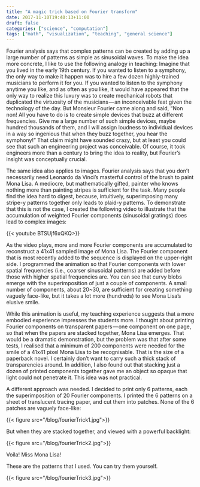 ```yaml
---
title: "A magic trick based on Fourier transform"
date: 2017-11-10T19:40:13+11:00
draft: false
categories: ["science", "computation"]
tags: ["math", "visualization", "teaching", "general science"]
---
```

Fourier analysis says that complex patterns can be created by adding up a large number of patterns as simple as sinusoidal waves. To make the idea more concrete, I like to use the following analogy in teaching: Imagine that you lived in the early 19th century. If you wanted to listen to a symphony, the only way to make it happen was to hire a few dozen highly-trained musicians to perform it for you. If you wanted to listen to the symphony anytime you like, and as often as you like, it would have appeared that the only way to realize this luxury was to create mechanical robots that duplicated the virtuosity of the musicians — an inconceivable feat given the technology of the day. But Monsieur Fourier came along and said, “Non non! All you have to do is to create simple devices that buzz at different frequencies. Give me a large number of such simple devices, maybe hundred thousands of them, and I will assign loudness to individual devices in a way so ingenious that when they buzz together, you hear the symphony!” That claim might have sounded crazy, but at least you could see that such an engineering project was conceivable. Of course, it took engineers more than a century to bring the idea to reality, but Fourier’s insight was conceptually crucial.

The same idea also applies to images. Fourier analysis says that you don’t necessarily need Leonardo da Vinci’s masterful control of the brush to paint Mona Lisa. A mediocre, but mathematically gifted, painter who knows nothing more than painting stripes is sufficient for the task. Many people find the idea hard to digest, because, intuitively, superimposing many stripe-y patterns together only leads to plaid-y patterns. To demonstrate that this is not the case, I created the following video to illustrate that the accumulation of weighted Fourier components (sinusoidal gratings) does lead to complex images:

{{< youtube BTSUjf6xQKQ>}}

As the video plays, more and more Fourier components are accumulated to reconstruct a 41x41 sampled image of Mona Lisa. The Fourier component that is most recently added to the sequence is displayed on the upper-right side. I programmed the animation so that Fourier components with lower spatial frequencies (i.e., coarser sinusoidal patterns) are added before those with higher spatial frequencies are. You can see that curvy blobs emerge with the superimposition of just a couple of components. A small number of components, about 20~30, are sufficient for creating something vaguely face-like, but it takes a lot more (hundreds) to see Mona Lisa’s elusive smile.

While this animation is useful, my teaching experience suggests that a more embodied experience impresses the students more. I thought about printing Fourier components on transparent papers — one component on one page, so that when the papers are stacked together, Mona Lisa emerges. That would be a dramatic demonstration, but the problem was that after some tests, I realised that a minimum of 200 components were needed for the smile of a 41x41 pixel Mona Lisa to be recognisable. That is the size of a paperback novel. I certainly don’t want to carry such a thick stack of transparencies around. In addition, I also found out that stacking just a dozen of printed components together gave me an object so opaque that light could not penetrate it. This idea was not practical.

A different approach was needed. I decided to print only 6 patterns, each the superimposition of 20 Fourier components. I printed the 6 patterns on a sheet of translucent tracing paper, and cut them into patches. None of the 6 patches are vaguely face-like:

{{< figure src="/blog/fourierTrick1.jpg">}}

But when they are stacked together, and viewed with a powerful backlight:

{{< figure src="/blog/fourierTrick2.jpg">}}

Voila! Miss Mona Lisa!

These are the patterns that I used. You can try them yourself.

{{< figure src="/blog/fourierTrick3.jpg">}}
